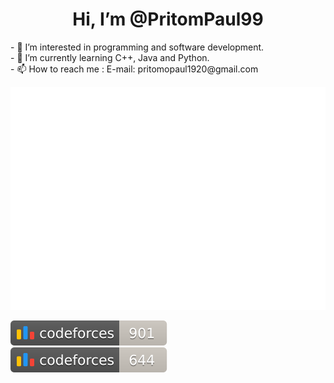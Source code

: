 <h1 align="center">Hi, I’m @PritomPaul99</h1>
- 👀 I’m interested in programming and software development.<br>
- 🌱 I’m currently learning C++, Java and Python.<br>
<!-- - 💞️ I’m looking to collaborate on ... -->
- 📫 How to reach me : E-mail: pritomopaul1920@gmail.com

<!---
PritomPaul99/PritomPaul99 is a ✨ special ✨ repository because its `README.md` (this file) appears on your GitHub profile.
You can click the Preview link to take a look at your changes.
--->



![](https://raw.githubusercontent.com/PritomPaul99/cf-stats/main/output/light_card.svg#gh-dark-mode-only)

<!--
![](https://raw.githubusercontent.com/PritomPaul99/cf-stats/main/output/light_card.svg)
-->

![](https://raw.githubusercontent.com/PritomPaul99/cf-stats/main/output/max_rating.svg)
![](https://raw.githubusercontent.com/PritomPaul99/cf-stats/main/output/rating.svg)
